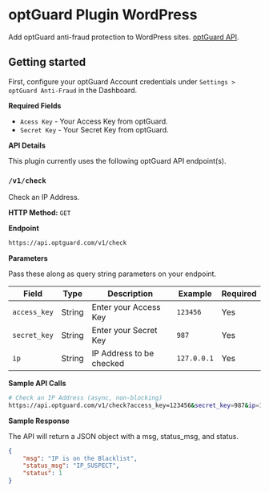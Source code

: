 # optGuard Plugin WordPress
Add optGuard anti-fraud protection to WordPress sites. [optGuard API](https://api.optguard.com/doc/).

## Getting started

First, configure your optGuard Account credentials under `Settings > optGuard Anti-Fraud` in the Dashboard.

**Required Fields**

- `Acess Key` - Your Access Key from optGuard.
- `Secret Key` - Your Secret Key from optGuard.

**API Details**

This plugin currently uses the following optGuard API endpoint(s).

### `/v1/check`

Check an IP Address.

**HTTP Method:** `GET`

**Endpoint**

```bash
https://api.optguard.com/v1/check
```

**Parameters**

Pass these along as query string parameters on your endpoint.

| Field       | Type   | Description                | Example     | Required |
|-------------|--------|----------------------------|-------------|----------|
| `access_key`| String | Enter your Access Key      | `123456`    | Yes      |
| `secret_key`| String | Enter your Secret Key      | `987`       | Yes      |
| `ip`        | String | IP Address to be checked   | `127.0.0.1` | Yes      |

**Sample API Calls**

```bash
# Check an IP Address (async, non-blocking)
https://api.optguard.com/v1/check?access_key=123456&secret_key=987&ip=127.0.0.1
```

**Sample Response**

The API will return a JSON object with a msg, status_msg, and status.

```json
{
    "msg": "IP is on the Blacklist",
    "status_msg": "IP_SUSPECT",
    "status": 1
}
```
